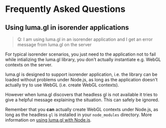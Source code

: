 # Frequently Asked Questions


## Using luma.gl in isorender applications

> Q: I am using luma.gl in an isorender application and I get an error message from luma.gl on the server

For typical isorender scenarios, you just need to the application not to fail while intializing the luma.gl library, you don't actually instantiate e.g. WebGL contexts on the server.

luma.gl is designed to support isorender application, i.e. the library can be loaded without problems under Node.js, as long as the application doesn't actually try to use WebGL (i.e. create WebGL contexts).

However when luma.gl discovers that headless gl is not available it tries to give a helpful message explaining the situation. This can safely be ignored.

Remember that you **can** actually create WebGL contexts under Node.js, as long as the headless `gl` is installed in your `node_modules` directory. More information on [using luma.gl with Node.js](/docs/get-started/using-with-node.md).
